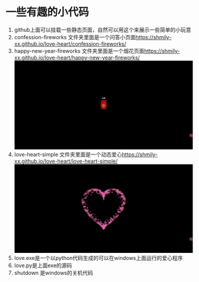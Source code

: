 

# 一些有趣的小代码

1. github上面可以挂载一些静态页面，自然可以用这个来展示一些简单的小玩意
2. confession-fireworks 文件夹里面是一个问答小页面<https://shmily-xx.github.io/love-heart/confession-fireworks/>
3. happy-new-year-fireworks 文件夹里面是一个烟花页面<https://shmily-xx.github.io/love-heart/happy-new-year-fireworks/>
   <img src="./imgs/WX20250121-090345.png" style="zoom:67%;" />
4. love-heart-simple 文件夹里面是一个动态爱心<https://shmily-xx.github.io/love-heart/love-heart-simple/>
   <img src="./imgs/WX20250121-090311.png" style="zoom:67%;" />
5. love.exe是一个以python代码生成的可以在windows上面运行的爱心程序
6. love.py是上面exe的源码
7. shutdown 是windows的关机代码
